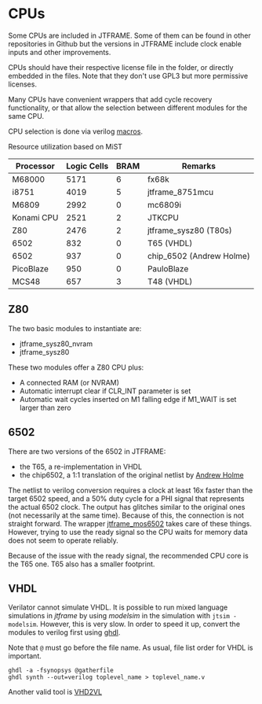 # CPUs

Some CPUs are included in JTFRAME. Some of them can be found in other repositories in Github but the versions in JTFRAME include clock enable inputs and other improvements.

CPUs should have their respective license file in the folder, or directly embedded in the files. Note that they don't use GPL3 but more permissive licenses.

Many CPUs have convenient wrappers that add cycle recovery functionality, or
that allow the selection between different modules for the same CPU.

CPU selection is done via verilog [macros](macros.md).

Resource utilization based on MiST

Processor   | Logic Cells  |  BRAM |  Remarks
------------|--------------|-------|-----------------
M68000      |  5171        |    6  |  fx68k
i8751       |  4019        |    5  |  jtframe_8751mcu
M6809       |  2992        |    0  |  mc6809i
Konami CPU  |  2521        |    2  |  JTKCPU
Z80         |  2476        |    2  |  jtframe_sysz80 (T80s)
6502        |   832        |    0  |  T65 (VHDL)
6502        |   937        |    0  |  chip_6502 (Andrew Holme)
PicoBlaze   |   950        |    0  |  PauloBlaze
MCS48       |   657        |    3  |  T48 (VHDL)

## Z80

The two basic modules to instantiate are:

- jtframe_sysz80_nvram
- jtframe_sysz80

These two modules offer a Z80 CPU plus:

- A connected RAM (or NVRAM)
- Automatic interrupt clear if CLR_INT parameter is set
- Automatic wait cycles inserted on M1 falling edge if M1_WAIT is set larger than zero

## 6502

There are two versions of the 6502 in JTFRAME:

- the T65, a re-implementation in VHDL
- the chip6502, a 1:1 translation of the original netlist by [Andrew Holme](http://www.aholme.co.uk/6502/Main.htm)

The netlist to verilog conversion requires a clock at least 16x faster than the target 6502 speed, and a 50% duty cycle for a PHI signal that represents the actual 6502 clock. The output has glitches similar to the original ones (not necessarily at the same time). Because of this, the connection is not straight forward. The wrapper [jtframe_mos6502](../hdl/cpu/jtframe_mos6502.v) takes care of these things. However, trying to use the ready signal so the CPU waits for memory data does not seem to operate reliably.

Because of the issue with the ready signal, the recommended CPU core is the T65 one. T65 also has a smaller footprint.

## VHDL

Verilator cannot simulate VHDL. It is possible to run mixed language simulations in _jtframe_ by using _modelsim_ in the simulation with `jtsim -modelsim`. However, this is very slow. In order to speed it up, convert the modules to verilog first using [ghdl](https://github.com/ghdl).

Note that `@` must go before the file name. As usual, file list order for VHDL is important.

```
ghdl -a -fsynopsys @gatherfile
ghdl synth --out=verilog toplevel_name > toplevel_name.v
```

Another valid tool is [VHD2VL](https://github.com/ldoolitt/vhd2vl)
